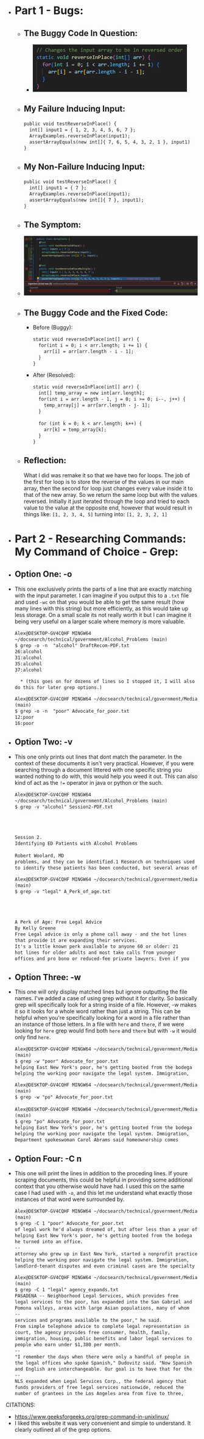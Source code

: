 * # Part 1 - Bugs:
  * ## The Buggy Code In Question:
    * ![Image](buggycodelr3.png)
  * ## My Failure Inducing Input:
    ```
    public void testReverseInPlace() { 
      int[] input1 = { 1, 2, 3, 4, 5, 6, 7 };
      ArrayExamples.reverseInPlace(input1);
      assertArrayEquals(new int[]{ 7, 6, 5, 4, 3, 2, 1 }, input1)
    }
    ```
  * ## My Non-Failure Inducing Input:
    ```
    public void testReverseInPlace() {
      int[] input1 = { 7 };
      ArrayExamples.reverseInPlace(input1);
      assertArrayEquals(new int[]{ 7 }, input1);
	}
    ```
  * ## The Symptom:
   * ![Image](symptom.png) 
  * ## The Buggy Code and the Fixed Code:
    * Before (Buggy):
      ```
      static void reverseInPlace(int[] arr) {
        for(int i = 0; i < arr.length; i += 1) {
          arr[i] = arr[arr.length - i - 1];
        }
      }
      ```
    * After (Resolved):
      ```
      static void reverseInPlace(int[] arr) {
        int[] temp_array = new int[arr.length];
        for(int i = arr.length - 1, j = 0; i >= 0; i--, j++) {
          temp_array[j] = arr[arr.length - j- 1];
        }

        for (int k = 0; k < arr.length; k++) {
          arr[k] = temp_array[k];
        }
      }
      ```
  * ## Reflection:
    What I did was remake it so that we have two for loops. The job of the first for loop is to store the reverse of the values in our main array, then the second for loop just changes every value inside it to that of the new array. So we return the same loop but with the values reversed. Initially it just iterated through the loop and tried to each value to the value at the opposite end, however that would result in things like:
    `[1, 2, 3, 4, 5]`
    turning into:
    `[1, 2, 3, 2, 1]` 
* # Part 2 - Researching Commands: My Command of Choice - Grep: 
* ## Option One: -o
* This one exclusively prints the parts of a line that are exactly matching with the input parameter. I can imagine if you output this to a `.txt` file and used `-wc` on that you would be able to get the same result (how many lines with this string) but more efficiently, as this would take up less storage. On a small scale its not really worth it but I can imagine it being very useful on a larger scale where memory is more valuable. 
	```
	Alex@DESKTOP-GV4CQHF MINGW64 ~/docsearch/technical/government/Alcohol_Problems (main)
	$ grep -o -n  "alcohol" DraftRecom-PDF.txt
	26:alcohol
	31:alcohol
	35:alcohol
	37:alcohol
	```
	    * (this goes on for dozens of lines so I stopped it, I will also do this for later grep options.)
	```
	Alex@DESKTOP-GV4CQHF MINGW64 ~/docsearch/technical/government/Media (main)
	$ grep -o -n  "poor" Advocate_for_poor.txt
	12:poor
	16:poor
	```
* ## Option Two: -v
* This one only prints out lines that dont match the parameter. In the context of these documents it isn't very practical. However, if you were searching through a document littered with one specific string you wanted nothing to do with, this would help you weed it out. This can also kind of act as the `!=` operator in java or python or the such. 
	```
	Alex@DESKTOP-GV4CQHF MINGW64 ~/docsearch/technical/government/Alcohol_Problems (main)
	$ grep -v "alcohol" Session2-PDF.txt
	
	
	
	
	Session 2.
	Identifying ED Patients with Alcohol Problems
	
	Robert Woolard, MD
	problems, and they can be identified.1 Research on techniques used
	to identify these patients has been conducted, but several areas of
	```
	```
	Alex@DESKTOP-GV4CQHF MINGW64 ~/docsearch/technical/government/media (main)
	$ grep -v "legal" A_Perk_of_age.txt
	
	
	
	
	A Perk of Age: Free Legal Advice
	By Kelly Greene
	Free Legal advice is only a phone call away - and the hot lines
	that provide it are expanding their services.
	It's a little known perk available to anyone 60 or older: 21
	hot lines for older adults and most take calls from younger
	offices and pro bono or reduced-fee private lawyers. Even if you
	```    
* ## Option Three: -w
* This one will only display matched lines but ignore outputting the file names. I've added a case of using grep without it for clarity. So basically grep will specifically look for a string inside of a file. However, -w makes it so it looks for a whole word rather than just a string. This can be helpful when you're specifically looking for a word in a file rather than an instance of those letters. In a file with `here` and `there`, if we were looking for `here` grep would find both `here` and `there` but with `-w` it would only find `here`.
	```
	Alex@DESKTOP-GV4CQHF MINGW64 ~/docsearch/technical/government/Media (main)
	$ grep -w "poor" Advocate_for_poor.txt
	helping East New York's poor, he's getting booted from the bodega
	helping the working poor navigate the legal system. Immigration,
	```
	```
	Alex@DESKTOP-GV4CQHF MINGW64 ~/docsearch/technical/government/Media (main)
	$ grep -w "po" Advocate_for_poor.txt
	
	Alex@DESKTOP-GV4CQHF MINGW64 ~/docsearch/technical/government/Media (main)
	$ grep "po" Advocate_for_poor.txt
	helping East New York's poor, he's getting booted from the bodega
	helping the working poor navigate the legal system. Immigration,
	Department spokeswoman Carol Abrams said homeownership comes
	```
* ## Option Four: -C n
* This one will print the lines in addition to the proceding lines. If youre scraping documents, this could be helpful in providing some additional context that you otherwise would have had. I used this on the same case I had used with `-o`, and this let me understand what exactly those instances of that word were surrounded by. 
	```
	Alex@DESKTOP-GV4CQHF MINGW64 ~/docsearch/technical/government/Media (main)
	$ grep -C 1 "poor" Advocate_for_poor.txt
	of legal work he'd always dreamed of, but after less than a year of
	helping East New York's poor, he's getting booted from the bodega
	he turned into an office.
	--
	attorney who grew up in East New York, started a nonprofit practice
	helping the working poor navigate the legal system. Immigration,
	landlord-tenant disputes and even criminal cases are the specialty
	```
	```
	Alex@DESKTOP-GV4CQHF MINGW64 ~/docsearch/technical/government/Media (main)
	$ grep -C 1 "legal" agency_expands.txt
	PASADENA -- Neighborhood Legal Services, which provides free
	legal services to the poor, has expanded into the San Gabriel and
	Pomona valleys, areas with large Asian populations, many of whom
	--
	services and programs available to the poor," he said.
	From simple telephone advice to complete legal representation in
	court, the agency provides free consumer, health, family,
	immigration, housing, public benefits and labor legal services to
	people who earn under $1,380 per month.
	--
	"I remember the days when there were only a handful of people in
	the legal offices who spoke Spanish," Dudovitz said. "Now Spanish
	and English are interchangeable. Our goal is to have that for the
	--
	NLS expanded when Legal Services Corp., the federal agency that
	funds providers of free legal services nationwide, reduced the
	number of grantees in the Los Angeles area from five to three,
	```

CITATIONS: 
* https://www.geeksforgeeks.org/grep-command-in-unixlinux/
* I liked this website it was very convenient and simple to understand. It clearly outlined all of the grep options. 
